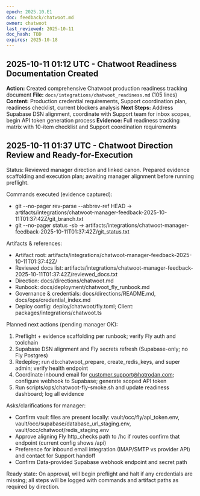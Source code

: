 ```yaml
---
epoch: 2025.10.E1
doc: feedback/chatwoot.md
owner: chatwoot
last_reviewed: 2025-10-11
doc_hash: TBD
expires: 2025-10-18
---
```


<!-- Log new updates below. Include timestamp, command/output, and evidence path. -->

## 2025-10-11 01:12 UTC - Chatwoot Readiness Documentation Created
**Action:** Created comprehensive Chatwoot production readiness tracking document
**File:** `docs/integrations/chatwoot_readiness.md` (105 lines)
**Content:** Production credential requirements, Support coordination plan, readiness checklist, current blockers analysis
**Next Steps:** Address Supabase DSN alignment, coordinate with Support team for inbox scopes, begin API token generation process
**Evidence:** Full readiness tracking matrix with 10-item checklist and Support coordination requirements

## 2025-10-11 01:37 UTC - Chatwoot Direction Review and Ready-for-Execution
Status: Reviewed manager direction and linked canon. Prepared evidence scaffolding and execution plan; awaiting manager alignment before running preflight.

Commands executed (evidence captured):
- git --no-pager rev-parse --abbrev-ref HEAD → artifacts/integrations/chatwoot-manager-feedback-2025-10-11T01:37:42Z/git_branch.txt
- git --no-pager status -sb → artifacts/integrations/chatwoot-manager-feedback-2025-10-11T01:37:42Z/git_status.txt

Artifacts & references:
- Artifact root: artifacts/integrations/chatwoot-manager-feedback-2025-10-11T01:37:42Z/
- Reviewed docs list: artifacts/integrations/chatwoot-manager-feedback-2025-10-11T01:37:42Z/reviewed_docs.txt
- Direction: docs/directions/chatwoot.md
- Runbook: docs/deployment/chatwoot_fly_runbook.md
- Governance & credentials: docs/directions/README.md, docs/ops/credential_index.md
- Deploy config: deploy/chatwoot/fly.toml; Client: packages/integrations/chatwoot.ts

Planned next actions (pending manager OK):
1) Preflight + evidence scaffolding per runbook; verify Fly auth and toolchain
2) Supabase DSN alignment and Fly secrets refresh (Supabase-only; no Fly Postgres)
3) Redeploy; run db:chatwoot_prepare, create_redis_keys, and super admin; verify health endpoint
4) Coordinate inbound email for customer.support@hotrodan.com; configure webhook to Supabase; generate scoped API token
5) Run scripts/ops/chatwoot-fly-smoke.sh and update readiness dashboard; log all evidence

Asks/clarifications for manager:
- Confirm vault files are present locally: vault/occ/fly/api_token.env, vault/occ/supabase/database_url_staging.env, vault/occ/chatwoot/redis_staging.env
- Approve aligning Fly http_checks path to /hc if routes confirm that endpoint (current config shows /api)
- Preference for inbound email integration (IMAP/SMTP vs provider API) and contact for Support handoff
- Confirm Data-provided Supabase webhook endpoint and secret path

Ready state: On approval, will begin preflight and halt if any credentials are missing; all steps will be logged with commands and artifact paths as required by direction.
